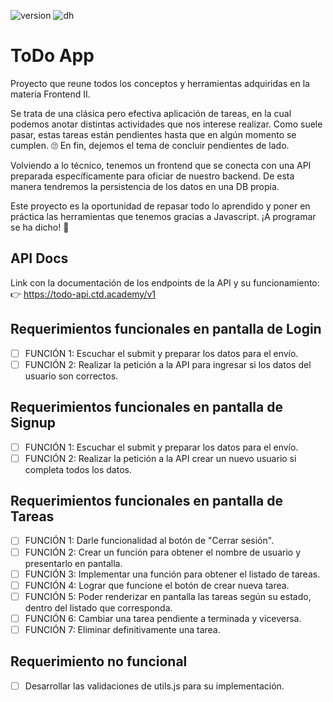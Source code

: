 ![version](https://img.shields.io/badge/Version-04.2022-green)
![dh](https://img.shields.io/badge/Materia-Frontend%20II-blue)

# ToDo App
Proyecto que reune todos los conceptos y herramientas adquiridas en la materia Frontend II.

Se trata de una clásica pero efectiva aplicación de tareas, en la cual podemos anotar distintas actividades que nos interese realizar. Como suele pasar, estas tareas están pendientes hasta que en algún momento se cumplen. 🙄 En fin, dejemos el tema de concluir pendientes de lado.

Volviendo a lo técnico, tenemos un frontend que se conecta con una API preparada específicamente para oficiar de nuestro backend. De esta manera tendremos la persistencia de los datos en una DB propia.

Este proyecto es la oportunidad de repasar todo lo aprendido y poner en práctica las herramientas que tenemos gracias a Javascript. ¡A programar se ha dicho! 🚀

## API Docs
Link con la documentación de los endpoints de la API y su funcionamiento:
👉 https://todo-api.ctd.academy/v1
    

## Requerimientos funcionales en pantalla de Login
- [ ] FUNCIÓN 1: Escuchar el submit y preparar los datos para el envío.
- [ ] FUNCIÓN 2: Realizar la petición a la API para ingresar si los datos del usuario son correctos.

## Requerimientos funcionales en pantalla de Signup
- [ ] FUNCIÓN 1: Escuchar el submit y preparar los datos para el envío.
- [ ] FUNCIÓN 2: Realizar la petición a la API crear un nuevo usuario si completa todos los datos.

## Requerimientos funcionales en pantalla de Tareas
- [ ] FUNCIÓN 1: Darle funcionalidad al botón de "Cerrar sesión".
- [ ] FUNCIÓN 2: Crear un función para obtener el nombre de usuario y presentarlo en pantalla.
- [ ] FUNCIÓN 3: Implementar una función para obtener el listado de tareas.
- [ ] FUNCIÓN 4: Lograr que funcione el botón de crear nueva tarea.
- [ ] FUNCIÓN 5: Poder renderizar en pantalla las tareas según su estado, dentro del listado que corresponda.
- [ ] FUNCIÓN 6: Cambiar una tarea pendiente a terminada y viceversa.
- [ ] FUNCIÓN 7: Eliminar definitivamente una tarea.

## Requerimiento no funcional
- [ ] Desarrollar las validaciones de utils.js para su implementación.
